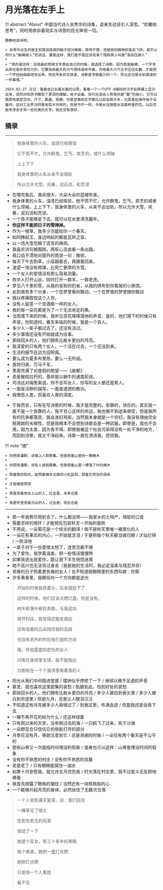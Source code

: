 # 月光落在左手上


!!! abstract "About"
    中国当代诗人余秀华的诗集，读来生动且引人深思。“优雅地思考”，同时用掺杂着现实与诗意的目光审视一切。

    静静地读诗吧。

    > 余秀华出生时医生犯错误造成的脑子部分瘫痪，肢体不便，但是她的精神却高高飞扬，我不认同什么“脑瘫病人”的说法，要是这样，我们是不是应该说某个残疾病人叫做“高血压病人”
    > 
    > “真的是这样：当我最初想用文字表达自己的时候，我选择了诗歌。因为我是脑瘫，一个字写出来也是非常吃力的，它要我用最大的力气保持身体平衡，并用最大力气左手压住右腕，才能把一个字扭扭曲曲地写出来。而在所有的文体里，诗歌是字数最少的一个，所以这也是水到渠成的一件事情。”

    2024.02.27 又记：看着自己长篇长篇的记录，看着一个一个UTF-8编码的汉字在屏幕上显示出来，突然对纸质书籍有了更深的理解。电子设备、现代社会给人带来的是“量”的缩小，它可以随意地拿捏空间、尺寸、数量、规模，你甚至堆砌文字都比以前容易许多，尤其是在操作电子设备时。这对工业界当然是有巨大作用的，但是书不一样。书是长在钢筋水泥森林里的花。以后可能考虑会手写一些优美的文字。我还没有想好。


## 摘录
-----


> 我身体里的火车，油漆已经斑驳
> 
> 它不慌不忙，允许醉鬼，乞丐，卖艺的，或什么领袖
> 
> 上上下下
> 
> 我身体里的火车从来不会错轨
> 
> 所以允许大雪，风暴，泥石流，和荒谬



* 在喂完鱼后，南风很大，大朵大朵的蓝被吹来。
* 我身体里的火车，油漆已经斑驳，他不慌不忙，允许醉鬼，乞丐，卖艺的或者什么领袖，上上下下，我身体里的火车，从来不会出轨，所以允许大雪，风暴，泥石流和荒谬。
* 一个孩子能够走下去，就可以在水里清洗暮年。
* **你这样不能把日子的雪掸掉。**
* 作为一根草，我多少次能给你一个春天。
* 如同捧起玉，身边响起的都是瓦碎之音。
* 以一场大雪忽略了谎言的麻烦。
* 我喜欢诗句被围困，再呕心沥血看一条出路。
* 我口齿不清地对窗外的雨说一句：晚安。
* 每天下午去割草，小巫跟着去，再跟着回来。
* 渴望一场没有预谋，比死亡更厚的大雪。
* 一个女人的爱情没有那么容易测量。
* 牧羊人打开山谷，同时打开一群羊，一群老虎。
* 梦见八千里的雪，从我的省到你的省，从我的绣布到你客居的小旅馆。
* 此刻我有多个分身，一个在梦里看你飘动，一个在梦里的梦里随你飘动
* 我以疼痛取悦这个人世。
* 没有人留意一个空酒瓶一样的女人。
* 我的每一朵花都是为了一个无法肯定的果。
* 当雨落下来的时候，我听见杏花噗噗落地的声音，是的，他们落下的时候只有声音，你知道吗，春天来临的时候，我是一个盲人。
* 多少人一辈子都过去了，还没有活过。
* 多少事情还没有开始就成为往事。
* 那些回乡的人，他们拥有比故乡更白的月亮。
* 我深爱的只有两个女人，一个活在过去，一个还没到来。
* 生活的细节在远方回照我。
* 要么成为夏多布里昂，要么一无所成。
* 我将归来，万马千军。
* 里面充满了对虚假的绝望——《废都》
* 恶是摧枯拉朽的，善却是以蜗牛的速度前进。
* 司汤达对梅里美说，你不会写女人，你写的女人都还是男人。
* 一面是淫秽的描写，一面是道德的教训。
* 我憎恶人类，但喜欢人类的深度。
- 于我而言，只有在写诗歌的时候，我才是完整的，安静的，快乐的。其实我一直不是一个安静的人，我不甘心这样的命运，我也做不到逆来顺受，但是我所有的抗争都落空，我会泼妇骂街，当然我本身就是一个农妇，我没有理由完全脱离她的劣根性。但是我根本不会想到诗歌会是一种武器，即使是，我也不会用，因为太爱，因为舍不得。即使我被这个社会污染得没有一处干净的地方，而回到诗歌，我又干净起来。诗歌一直在清洁我，悲悯我。


!!! note "摘"

    > 你把我灌醉，说镇上人群聚集。但我想着山里的一棵槐木
    > 
    > 你把我灌醉，说有人请我跳舞。但我想着山里一棵落了叶的槐木
    > 
    > 照着我的阳光，能照着槐木北面的小松鼠洞，照着它慌张的母亲 
    > 
    > 才能被我赞颂
    > 
    > 我是背着雨水上山的人，过去是，未来也是
    > 
    > 我是怀里息着乌云的人，过去是，现在也是

-----------


- 那一年我费尽周折去了，什么都没带——我家乡的土特产，绵软的口音
- 需要怎样的情怀 / 才能预先包容秋天一开始的衰败
- 不用说，一朵菊花是一个经文的翻译 / 我不是秋天里唯一被度化的人
- 一朵花有果实的内心，一开始就含泪 / 于是把每个秋天都当做归期 / 才灿烂得 / 一败涂地
- 一辈子对于一份爱情太短了，连思念都不够
- 为了爱你，我学着温柔，把一些情话慢慢熬
- 如果我说出我爱你，能让我下半生恍惚迷离
- 她不高兴也无法背过身去（我是她的生活时，我必定温柔与残忍并存）
- 贫瘠的日子照着更贫瘠的女人 / 也不知道她眼睛里的东西叫做：忧郁
- 许多黄昏里，我朝任何一个方向都是逆光


> 开始的时候我昂着头，后来就低下了
> 
> 这样的时候，他们应该点燃灯盏，但是没有。
> 
> 树木和落叶都在奔跑，与我逆向
> 
> 离开村庄，我觉得还能走很远
> 
> 没有低悬的云朵挡住我的去路
> 
> 也没有另外的村庄指引我的方向
> 
> 哦，怀抱雷霆的悲伤的女人
> 
> 闪电在身体里生锈，我不能掏出
> 
> 为那些在一个个漩涡里看着我的人



- 阳光从我们中间踏进堂屋 / 摆钟似乎停顿了一下 / 继续以微不足道的声音
- 甚至，我也喜欢这里密集的哀愁 / 酝酿到此，恰到好处的哀愁
- 那些回乡的人，他们拥有比故乡更白的月亮 / 多少人被白到骨头里 / 多少人被白到穷途里 / 但是九月，总是让人眼泪汪汪
- 不知道这枚月亮被多少人吞咽过了 / 到我这里，布满血迹 / 但是我还是会吞下去
- 一棵不再开花的树为什么 / 还这样绿着
- 只有倒过来的天空，没有倒过去的海 / 一只鸥飞了过来，死于沙滩
- 一朵野百合只信任它的倒影打开的部分
- 月季花没有开。等她注意到它 / 总是凋谢的时候 / 一朵花有两个春天是不公平的
- 那些山脊又一次面临时间埋没的假象 / 或者也可以这样：山脊是埋没时间的假象
- 没有你不熟悉的村庄 / 没有你不熟悉的坟墓
- 老是老了 / 只有眼睛能窝住一湖水
- 如果十月安慰我，就允许五月烫伤我 / 时光落在村庄里，我不过是义无反顾地捧着
- 我首先袒露了眼角的皱纹 / 当然还有一块核桃般的心
- 一个能够升起月亮的身体，必然驮住了无数次日落



> 一个人坐到满天星宿，说：我们回去
> 
> 一棵草怔了很久
> 
> 在若有若无的风里
> 
> 扭动了一下



> 她是个盲女，有三十多年的黑暗
> 
> 每个黄昏，她把一盏灯点燃
> 
> 她把灯点燃
> 
> 只是怕一个人看她
> 
> 看不见
> 
